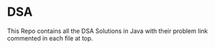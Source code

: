 # DSA

This Repo contains all the DSA Solutions in Java with their problem link commented in each file at top.
